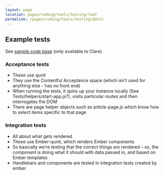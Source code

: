 ```yaml
---
layout: page
location: pages/coding/tools/testing/leaf
permalink: /pages/coding/tools/testing/QUnit
---
```


## Example tests

See [sample code base](https://github.com/claresudbery/Cadogan) (only
available to Clare)

### Acceptance tests

  - These use qunit
  - They use the Contentful Acceptance space (which isn’t used for
    anything else - has no front end)
  - When running the tests, it spins up your instance locally (See
    Tests/helpers/start-app.js?), visits particular routes and then
    interrogates the DOM
  - There are page helper objects such as article-page.js which know how
    to select items specific to that page

### Integration tests

  - All about what gets rendered
  - These use Ember-qunit, which renders Ember components
  - So basically we’re testing that the correct things are rendered –
    so, the component is doing what it should with data passed in, and
    based on Ember templates
  - Handlebars and components are tested in integration tests created by
    ember
